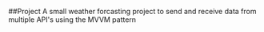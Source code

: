 ﻿##Project
A small weather forcasting project to send and receive data from multiple API's using the MVVM pattern
